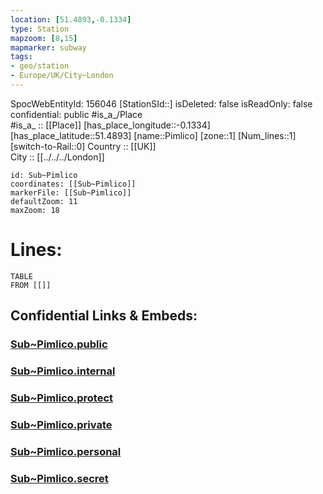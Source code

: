```yaml
---
location: [51.4893,-0.1334] 
type: Station 
mapzoom: [8,15] 
mapmarker: subway 
tags:
- geo/station
- Europe/UK/City~London
---
```

SpocWebEntityId: 156046
[StationSId::] 
isDeleted: false
isReadOnly: false
confidential: public
#is_a_/Place  
#is_a_ :: [[Place]] 
[has_place_longitude::-0.1334] 
[has_place_latitude::51.4893] 
[name::Pimlico] 
[zone::1] 
[Num_lines::1] 
[switch-to-Rail::0] 
Country :: [[UK]]  
City :: [[../../../London]]  


```leaflet
id: Sub~Pimlico
coordinates: [[Sub~Pimlico]] 
markerFile: [[Sub~Pimlico]] 
defaultZoom: 11 
maxZoom: 18
```


# Lines: 
```dataview
TABLE 
FROM [[]] 
```


## Confidential Links & Embeds: 

### [Sub~Pimlico.public](/_public/\Earth\Continent\Europe\Europe~North\UK\England\Regions~England\London,Greater\cities~GreaterLondon\Underground\StationSub~Pimlico.public.md) 

### [Sub~Pimlico.internal](/_internal/\Earth\Continent\Europe\Europe~North\UK\England\Regions~England\London,Greater\cities~GreaterLondon\Underground\StationSub~Pimlico.internal.md) 

### [Sub~Pimlico.protect](/_protect/\Earth\Continent\Europe\Europe~North\UK\England\Regions~England\London,Greater\cities~GreaterLondon\Underground\StationSub~Pimlico.protect.md) 

### [Sub~Pimlico.private](/_private/\Earth\Continent\Europe\Europe~North\UK\England\Regions~England\London,Greater\cities~GreaterLondon\Underground\StationSub~Pimlico.private.md) 

### [Sub~Pimlico.personal](/_personal/\Earth\Continent\Europe\Europe~North\UK\England\Regions~England\London,Greater\cities~GreaterLondon\Underground\StationSub~Pimlico.personal.md) 

### [Sub~Pimlico.secret](/_secret/\Earth\Continent\Europe\Europe~North\UK\England\Regions~England\London,Greater\cities~GreaterLondon\Underground\StationSub~Pimlico.secret.md)

